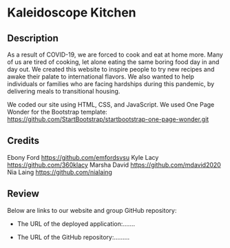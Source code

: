 # Kaleidoscope Kitchen
 
## Description
 
As a result of COVID-19, we are forced to cook and eat at home more. Many of us are tired of cooking, let alone eating the same boring food day in and day out. We created this website to inspire people to try new recipes and awake their palate to international flavors. We also wanted to help individuals or families who are facing hardships during this pandemic, by delivering meals to transitional housing.                                                                                                                                                                                                  
 
We coded our site using HTML, CSS, and JavaScript. 
We used One Page Wonder for the Bootstrap template: https://github.com/StartBootstrap/startbootstrap-one-page-wonder.git
 
 
## Credits
 
Ebony Ford          https://github.com/emfordsvsu
Kyle Lacy           https://github.com/360klacy
Marsha David        https://github.com/mdavid2020
Nia Laing           https://github.com/nialaing
 
## Review
 
Below are links to our website and group GitHub repository:
 
* The URL of the deployed application:.......
 
* The URL of the GitHub repository:.........


